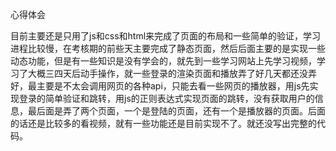 心得体会

目前主要还是只用了js和css和html来完成了页面的布局和一些简单的验证，学习进程比较慢，在考核期的前些天主要完成了静态页面，然后后面主要的是实现一些动态功能，但是有一些知识是没有学会的，就先到一些学习网站上先学习视频，学习了大概三四天后动手操作，就一些登录的渲染页面和播放弄了好几天都还没弄好，最主要是不太会调用网页的各种api，只能去看一些网页的播放器，用js先实现登录的简单验证和跳转，用js的正则表达式实现页面的跳转，没有获取用户的信息，最后面是弄了两个页面，一个是登陆的页面，还有一个是播放器的页面。后面的话还是比较多的看视频，就有一些功能还是目前实现不了。就还没写出完整的代码。